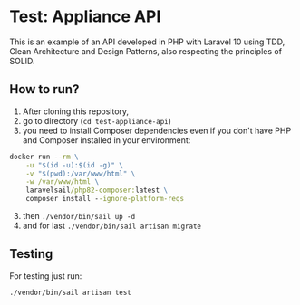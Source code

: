 # Test: Appliance API
This is an example of an API developed in PHP with Laravel 10 using TDD, Clean Architecture and Design Patterns, also respecting the principles of SOLID.

## How to run?
1. After cloning this repository,
2. go to directory (`cd test-appliance-api`)
3. you need to install Composer dependencies even if you don't have PHP and Composer installed in your environment:
```cmd
docker run --rm \
    -u "$(id -u):$(id -g)" \
    -v "$(pwd):/var/www/html" \
    -w /var/www/html \
    laravelsail/php82-composer:latest \
    composer install --ignore-platform-reqs
```
3. then `./vendor/bin/sail up -d`
4. and for last `./vendor/bin/sail artisan migrate`

## Testing
For testing just run:
```cmd
./vendor/bin/sail artisan test
```
